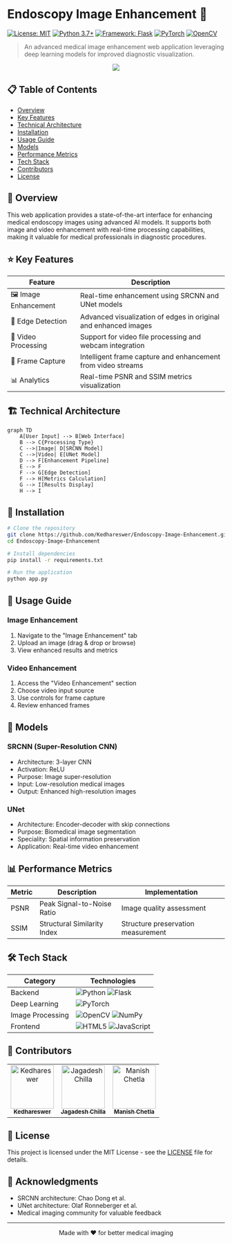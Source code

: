 # Endoscopy Image Enhancement 🔬

[![License: MIT](https://img.shields.io/badge/License-MIT-yellow.svg)](https://opensource.org/licenses/MIT)
[![Python 3.7+](https://img.shields.io/badge/python-3.7+-blue.svg)](https://www.python.org/downloads/)
[![Framework: Flask](https://img.shields.io/badge/Framework-Flask-000000.svg?logo=flask)](https://flask.palletsprojects.com/)
[![PyTorch](https://img.shields.io/badge/PyTorch-%23EE4C2C.svg?logo=PyTorch&logoColor=white)](https://pytorch.org/)
[![OpenCV](https://img.shields.io/badge/OpenCV-%23white.svg?logo=opencv&logoColor=white)](https://opencv.org/)

> An advanced medical image enhancement web application leveraging deep learning models for improved diagnostic visualization.

<p align="center">
  <img src="https://img.shields.io/badge/Status-Active-success?style=for-the-badge&logo=git"/>
</p>

## 📋 Table of Contents
- [Overview](#overview)
- [Key Features](#key-features)
- [Technical Architecture](#technical-architecture)
- [Installation](#installation)
- [Usage Guide](#usage-guide)
- [Models](#models)
- [Performance Metrics](#performance-metrics)
- [Tech Stack](#tech-stack)
- [Contributors](#contributors)
- [License](#license)

## 🔭 Overview

This web application provides a state-of-the-art interface for enhancing medical endoscopy images using advanced AI models. It supports both image and video enhancement with real-time processing capabilities, making it valuable for medical professionals in diagnostic procedures.

## ⭐ Key Features

| Feature | Description |
|---------|------------|
| 🖼️ Image Enhancement | Real-time enhancement using SRCNN and UNet models |
| 🎯 Edge Detection | Advanced visualization of edges in original and enhanced images |
| 🎥 Video Processing | Support for video file processing and webcam integration |
| 📸 Frame Capture | Intelligent frame capture and enhancement from video streams |
| 📊 Analytics | Real-time PSNR and SSIM metrics visualization |

## 🏗️ Technical Architecture

```mermaid
graph TD
    A[User Input] --> B[Web Interface]
    B --> C{Processing Type}
    C -->|Image| D[SRCNN Model]
    C -->|Video| E[UNet Model]
    D --> F[Enhancement Pipeline]
    E --> F
    F --> G[Edge Detection]
    F --> H[Metrics Calculation]
    G --> I[Results Display]
    H --> I
```

## 🚀 Installation

```bash
# Clone the repository
git clone https://github.com/Kedhareswer/Endoscopy-Image-Enhancement.git
cd Endoscopy-Image-Enhancement

# Install dependencies
pip install -r requirements.txt

# Run the application
python app.py
```

## 📖 Usage Guide

### Image Enhancement
1. Navigate to the "Image Enhancement" tab
2. Upload an image (drag & drop or browse)
3. View enhanced results and metrics

### Video Enhancement
1. Access the "Video Enhancement" section
2. Choose video input source
3. Use controls for frame capture
4. Review enhanced frames

## 🧠 Models

### SRCNN (Super-Resolution CNN)
- Architecture: 3-layer CNN
- Activation: ReLU
- Purpose: Image super-resolution
- Input: Low-resolution medical images
- Output: Enhanced high-resolution images

### UNet
- Architecture: Encoder-decoder with skip connections
- Purpose: Biomedical image segmentation
- Speciality: Spatial information preservation
- Application: Real-time video enhancement

## 📊 Performance Metrics

| Metric | Description | Implementation |
|--------|-------------|----------------|
| PSNR | Peak Signal-to-Noise Ratio | Image quality assessment |
| SSIM | Structural Similarity Index | Structure preservation measurement |

## 🛠️ Tech Stack

| Category | Technologies |
|----------|-------------|
| Backend | ![Python](https://img.shields.io/badge/Python-3776AB?logo=python&logoColor=white) ![Flask](https://img.shields.io/badge/Flask-000000?logo=flask&logoColor=white) |
| Deep Learning | ![PyTorch](https://img.shields.io/badge/PyTorch-EE4C2C?logo=pytorch&logoColor=white) |
| Image Processing | ![OpenCV](https://img.shields.io/badge/OpenCV-5C3EE8?logo=opencv&logoColor=white) ![NumPy](https://img.shields.io/badge/NumPy-013243?logo=numpy&logoColor=white) |
| Frontend | ![HTML5](https://img.shields.io/badge/HTML5-E34F26?logo=html5&logoColor=white) ![JavaScript](https://img.shields.io/badge/JavaScript-F7DF1E?logo=javascript&logoColor=black) |

## 👥 Contributors

<table>
  <tr>
    <td align="center">
      <a href="https://github.com/Kedhareswer">
        <img src="https://avatars.githubusercontent.com/Kedhareswer" width="100px;" alt="Kedhareswer"/>
        <br />
        <sub><b>Kedhareswer</b></sub>
      </a>
    </td>
    <td align="center">
      <a href="https://github.com/jagadeshchilla">
        <img src="https://avatars.githubusercontent.com/jagadeshchilla" width="100px;" alt="Jagadesh Chilla"/>
        <br />
        <sub><b>Jagadesh Chilla</b></sub>
      </a>
    </td>
    <td align="center">
      <a href="https://linkedin.com/in/manish-chetla">
        <img src="https://avatars.githubusercontent.com/u/default" width="100px;" alt="Manish Chetla"/>
        <br />
        <sub><b>Manish Chetla</b></sub>
      </a>
    </td>
  </tr>
</table>

## 📄 License

This project is licensed under the MIT License - see the [LICENSE](LICENSE) file for details.

## 🙏 Acknowledgments

- SRCNN architecture: Chao Dong et al.
- UNet architecture: Olaf Ronneberger et al.
- Medical imaging community for valuable feedback

---
<p align="center">Made with ❤️ for better medical imaging</p>
